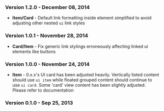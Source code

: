 ### Version 1.2.0 - December 08, 2014

- **Item/Card** - Default link formatting inside element simplified to avoid adjusting other nested ``ui`` link styles

### Version 1.0.1 - November 28, 2014

- **Card/Item** - Fix generic link stylings erroneously affecting linked ui elements like buttons

### Version 1.0.0 - November 24, 2014

- **Item** - 0.x.x's UI card has been adjusted heavily. Vertically listed content should use ``ui item`` while floated grouped content should continue to use ``ui card``. Some 'card' view content has been slightly adjusted. Please refer to documentation

### Version 0.1.0 - Sep 25, 2013